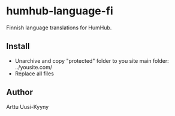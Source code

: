 # humhub-language-fi
Finnish language translations for HumHub.

## Install
- Unarchive and copy "protected" folder to you site main folder: ../yousite.com/
- Replace all files

## Author
Arttu Uusi-Kyyny
